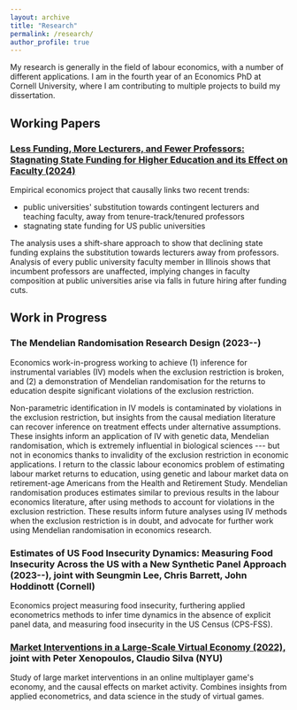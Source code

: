 ```yaml
---
layout: archive
title: "Research"
permalink: /research/
author_profile: true
---
```


My research is generally in the field of labour economics, with a number of different applications.
I am in the fourth year of an Economics PhD at Cornell University, where I am contributing to multiple projects to build my dissertation.

## Working Papers

### [Less Funding, More Lecturers, and Fewer Professors: Stagnating State Funding for Higher Education and its Effect on Faculty (2024)](https://github.com/shoganhennessy/state-funding-faculty/blob/main/state-funding-faculty-2024.pdf)

Empirical economics project that causally links two recent trends:

- public universities' substitution towards contingent lecturers and teaching faculty, away from tenure-track/tenured professors
- stagnating state funding for US public universities

The analysis uses a shift-share approach to show that declining state funding explains the substitution towards lecturers away from professors.
Analysis of every public university faculty member in Illinois shows that incumbent professors are unaffected, implying changes in faculty composition at public universities arise via falls in future hiring after funding cuts.

## Work in Progress

### The Mendelian Randomisation Research Design (2023--)

Economics work-in-progress working to achieve (1) inference for instrumental variables (IV) models when the exclusion restriction is broken, and (2) a demonstration of Mendelian randomisation for the returns to education despite significant violations of the exclusion restriction.

Non-parametric identification in IV models is contaminated by violations in the exclusion restriction, but insights from the causal mediation literature can recover inference on treatment effects under alternative assumptions.
These insights inform an application of IV with genetic data, Mendelian randomisation, which is extremely influential in biological sciences --- but not in economics thanks to invalidity of the exclusion restriction in economic applications.
I return to the classic labour economics problem of estimating labour market returns to education, using genetic and labour market data on retirement-age Americans from the Health and Retirement Study.
Mendelian randomisation produces estimates similar to previous results in the labour economics literature, after using methods to account for violations in the exclusion restriction.
These results inform future analyses using IV methods when the exclusion restriction is in doubt, and advocate for further work using Mendelian randomisation in economics research.

### Estimates of US Food Insecurity Dynamics: Measuring Food Insecurity Across the US with a New Synthetic Panel Approach (2023--), joint with Seungmin Lee, Chris Barrett, John Hoddinott (Cornell)

Economics project measuring food insecurity, furthering applied econometrics methods to infer time dynamics in the absence of explicit panel data, and measuring food insecurity in the US Census (CPS-FSS).

### [Market Interventions in a Large-Scale Virtual Economy (2022),](https://doi.org/10.48550/arXiv.2210.07970) joint with Peter Xenopoulos, Claudio Silva (NYU)

Study of large market interventions in an online multiplayer game's economy, and the causal effects on market activity.
Combines insights from applied econometrics, and data science in the study of virtual games.
